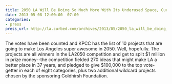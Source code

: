 ```yaml
---
title: 2050 LA Will Be Doing So Much More With Its Underused Space, Curbed LA
date: 2013-05-08 12:00:00 -07:00
categories:
- press
press_url: http://la.curbed.com/archives/2013/05/2050_la_will_be_doing_so_much_more_with_its_underused_space.php
---
```


The votes have been counted and KPCC has the list of 10 projects that are going to make Los Angeles super awesome in 2050. Well, hopefully. The projects are all winners in the LA2050 competition and get to split $1 million in prize money--the competition fielded 270 ideas that might make LA a better place in 37 years, and pledged to give $100,000 to the top vote-getter in each of eight categories, plus two additional wildcard projects chosen by the sponsoring Goldhirsh Foundation.
